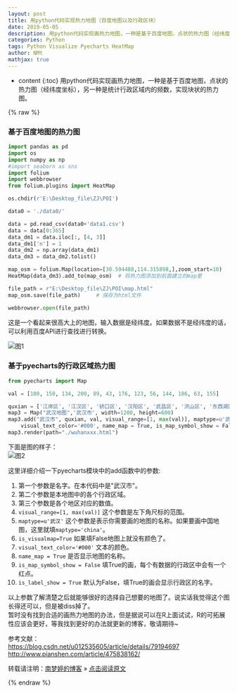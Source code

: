 ```yaml
---
layout: post
title: 用python代码实现热力地图（百度地图以及行政区块）  
date: 2019-05-05
description: 用python代码实现画热力地图，一种是基于百度地图，点状的热力图（经纬度坐标），另一种是统计行政区域内的频数，实现块状的热力图。  
categories: Python
tags: Python Visualize Pyecharts HeatMap
author: NMt
mathjax: true
---
```


* content
{:toc}
用python代码实现画热力地图，一种是基于百度地图，点状的热力图（经纬度坐标），另一种是统计行政区域内的频数，实现块状的热力图。  

<div style='display: none'>
@@@@
</div>




{% raw %}
### 基于百度地图的热力图  

```python
import pandas as pd
import os
import numpy as np
#import seaborn as sns
import folium
import webbrowser
from folium.plugins import HeatMap

os.chdir(r'E:\Desktop_file\ZJ\POI')

data0 = './data0/'

data = pd.read_csv(data0+'data1.csv')
data = data[0:365]
data_dm1 = data.iloc[:, [4, 3]]
data_dm1['n'] = 1
data_dm2 = np.array(data_dm1)
data_dm3 = data_dm2.tolist()

map_osm = folium.Map(location=[30.594488,114.315898,],zoom_start=10)    #绘制Map，开始缩放程度是5倍
HeatMap(data_dm3).add_to(map_osm)  # 将热力图添加到前面建立的map里

file_path = r"E:\Desktop_file\ZJ\POI\map.html"
map_osm.save(file_path)     # 保存为html文件

webbrowser.open(file_path)
```

这是一个看起来很高大上的地图，输入数据是经纬度。如果数据不是经纬度的话，可以利用百度API进行查找进行转换。  

![图1][pt_02]

### 基于pyecharts的行政区域热力图  

```python
from pyecharts import Map

val = [100, 150, 134, 200, 89, 43, 176, 123, 56, 144, 186, 63, 155]

quxian = ['江岸区', '江汉区', '硚口区', '汉阳区', '武昌区', '洪山区', '东西湖区', '蔡甸区', '江夏区', '黄陂区', '新洲区', '汉南区', '青山区']
map3 = Map("武汉地图",'武汉市', width=1200, height=600)
map3.add("武汉市", quxian, val, visual_range=[1, max(val)], maptype=u'武汉', is_visualmap=True,
    visual_text_color='#000', name_map = True, is_map_symbol_show = False, is_label_show = True)
map3.render(path="./wuhanxxx.html")
```

下面是图的样子：  
![图2][pt_01]

这里详细介绍一下pyecharts模块中的add函数中的参数:  
1. 第一个参数是名字。在本代码中是"武汉市"。  
2. 第二个参数是本地图中的各个行政区域。  
3. 第三个参数是各个地区对应的数值。  
4. `visual_range=[1, max(val)]` 这个参数是左下角尺标的范围。  
5. `maptype=u'武汉'` 这个参数是表示你需要画的地图的名称。如果要画中国地图，这里就填`maptype='china'`。  
6. `is_visualmap=True`  如果填False地图上就没有颜色了。  
7. `visual_text_color='#000'` 文本的颜色。  
8. `name_map = True`  是否显示地图的名称。  
9. `is_map_symbol_show = False`  填True的画，每个有数据的行政区中会有一个红点。  
10. `is_label_show = True`  默认为False，填True的画会显示行政区的名字。  

以上参数了解清楚之后就能够很好的选择自己想要的地图了。说实话我觉得这个图长得还可以，但是被diss掉了。  
暂时没有找到合适的画热力地图的办法，但是据说可以在R上面试试，R的可拓展性应该会更好，等我找到更好的办法就更新的博客，敬请期待~  

参考文献：  
https://blog.csdn.net/u012535605/article/details/79194697  
http://www.pianshen.com/article/475838162/  

转载请注明：[南梦婷的博客](https://norah2.github.io) » [点击阅读原文](https://norah2.github.io/2019/05/05/heatmap/) 

<!--以下是本文用到的链接-->
[pt_01]: https://gitee.com/nora2nan/blog-image/raw/master/16_geo_heatmap/01.png
[pt_02]: https://gitee.com/nora2nan/blog-image/raw/master/16_geo_heatmap/02.png

{% endraw %}
